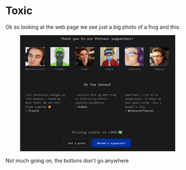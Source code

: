 # Toxic

Ok so looking at the web page we see just a big photo of a frog and this:

<figure><img src="../../../../.gitbook/assets/image (5) (1) (1).png" alt=""><figcaption></figcaption></figure>

Not much going on, the buttons don't go anywhere
